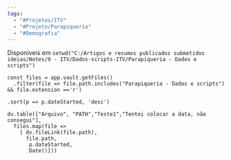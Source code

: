 ```yaml
---
tags:
  - "#Projetos/ITV"
  - "#Projeto/Parapiqueria"
  - "#Demografia"
---
```


Disponíveis em
`setwd("C:/Artigos e resumos publicados submetidos ideias/Notes/9 - ITV/Dados-scripts-ITV/Parapiqueria - Dados e scripts")` 

```dataviewjs
const files = app.vault.getFiles()
  .filter(file => file.path.includes("Parapiqueria - Dados e scripts") && file.extension =='r')

.sort(p => p.dateStarted, 'desc')

dv.table(["Arquivo", "PATH","Teste1","Tentei colocar a data, não consegui"],
  files.map(file =>
    [ dv.fileLink(file.path),
      file.path,
       p.dateStarted,
       Date()]))
```
